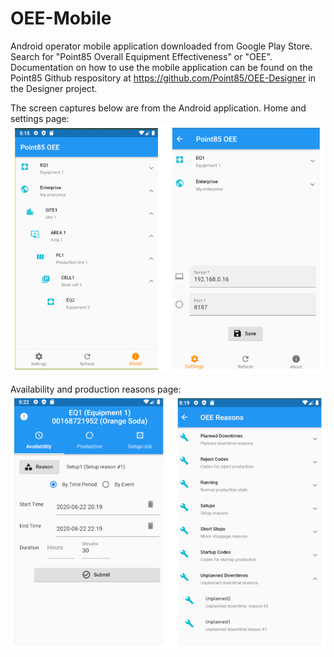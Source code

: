 # OEE-Mobile
Android operator mobile application downloaded from Google Play Store.  Search for "Point85 Overall Equipment Effectiveness" or "OEE".  Documentation on how to use the mobile application can be found on the Point85 Github respository at https://github.com/Point85/OEE-Designer in the Designer project.

The screen captures below are from the Android application.  Home and settings page:
![HomePage](https://github.com/point85/OEE-Mobile/blob/master/docs/HomeSetup.PNG)

Availability and production reasons page:
![HomePage](https://github.com/point85/OEE-Mobile/blob/master/docs/AvailabilityReasons.PNG)

